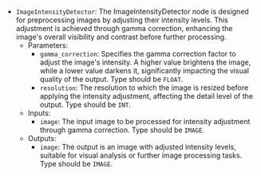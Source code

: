 - `ImageIntensityDetector`: The ImageIntensityDetector node is designed for preprocessing images by adjusting their intensity levels. This adjustment is achieved through gamma correction, enhancing the image's overall visibility and contrast before further processing.
    - Parameters:
        - `gamma_correction`: Specifies the gamma correction factor to adjust the image's intensity. A higher value brightens the image, while a lower value darkens it, significantly impacting the visual quality of the output. Type should be `FLOAT`.
        - `resolution`: The resolution to which the image is resized before applying the intensity adjustment, affecting the detail level of the output. Type should be `INT`.
    - Inputs:
        - `image`: The input image to be processed for intensity adjustment through gamma correction. Type should be `IMAGE`.
    - Outputs:
        - `image`: The output is an image with adjusted intensity levels, suitable for visual analysis or further image processing tasks. Type should be `IMAGE`.
